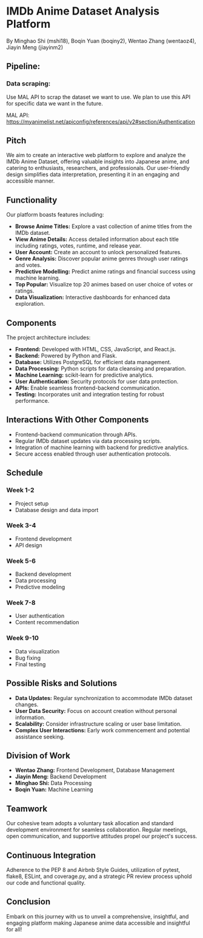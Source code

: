 # IMDb Anime Dataset Analysis Platform

By Minghao Shi (mshi18), Boqin Yuan (boqiny2), Wentao Zhang (wentaoz4), Jiayin Meng (jiayinm2)

## Pipeline:

### Data scraping:

Use MAL API to scrap the dataset we want to use. We plan to use this API for specific data we want in the future. 

MAL API: https://myanimelist.net/apiconfig/references/api/v2#section/Authentication

## Pitch

We aim to create an interactive web platform to explore and analyze the IMDb Anime Dataset, offering valuable insights into Japanese anime, and catering to enthusiasts, researchers, and professionals. Our user-friendly design simplifies data interpretation, presenting it in an engaging and accessible manner.

## Functionality

Our platform boasts features including:

- **Browse Anime Titles:** Explore a vast collection of anime titles from the IMDb dataset.
- **View Anime Details:** Access detailed information about each title including ratings, votes, runtime, and release year.
- **User Account:** Create an account to unlock personalized features.
- **Genre Analysis:** Discover popular anime genres through user ratings and votes.
- **Predictive Modelling:** Predict anime ratings and financial success using machine learning.
- **Top Popular:** Visualize top 20 animes based on user choice of votes or ratings.
- **Data Visualization:** Interactive dashboards for enhanced data exploration.

## Components

The project architecture includes:

- **Frontend:** Developed with HTML, CSS, JavaScript, and React.js.
- **Backend:** Powered by Python and Flask.
- **Database:** Utilizes PostgreSQL for efficient data management.
- **Data Processing:** Python scripts for data cleansing and preparation.
- **Machine Learning:** scikit-learn for predictive analytics.
- **User Authentication:** Security protocols for user data protection.
- **APIs:** Enable seamless frontend-backend communication.
- **Testing:** Incorporates unit and integration testing for robust performance.

## Interactions With Other Components

- Frontend-backend communication through APIs.
- Regular IMDb dataset updates via data processing scripts.
- Integration of machine learning with backend for predictive analytics.
- Secure access enabled through user authentication protocols.

## Schedule

### Week 1-2
- Project setup
- Database design and data import

### Week 3-4
- Frontend development
- API design

### Week 5-6
- Backend development
- Data processing
- Predictive modeling

### Week 7-8
- User authentication
- Content recommendation

### Week 9-10
- Data visualization
- Bug fixing
- Final testing

## Possible Risks and Solutions

- **Data Updates:** Regular synchronization to accommodate IMDb dataset changes.
- **User Data Security:** Focus on account creation without personal information.
- **Scalability:** Consider infrastructure scaling or user base limitation.
- **Complex User Interactions:** Early work commencement and potential assistance seeking.

## Division of Work

- **Wentao Zhang:** Frontend Development, Database Management
- **Jiayin Meng:** Backend Development
- **Minghao Shi:** Data Processing
- **Boqin Yuan:** Machine Learning

## Teamwork

Our cohesive team adopts a voluntary task allocation and standard development environment for seamless collaboration. Regular meetings, open communication, and supportive attitudes propel our project's success.

## Continuous Integration

Adherence to the PEP 8 and Airbnb Style Guides, utilization of pytest, flake8, ESLint, and coverage.py, and a strategic PR review process uphold our code and functional quality.

## Conclusion

Embark on this journey with us to unveil a comprehensive, insightful, and engaging platform making Japanese anime data accessible and insightful for all!

